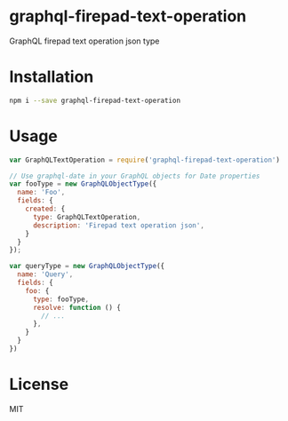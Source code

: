 # graphql-firepad-text-operation
GraphQL firepad text operation json type

# Installation
```bash
npm i --save graphql-firepad-text-operation
```

# Usage
```js
var GraphQLTextOperation = require('graphql-firepad-text-operation')

// Use graphql-date in your GraphQL objects for Date properties
var fooType = new GraphQLObjectType({
  name: 'Foo',
  fields: {
    created: {
      type: GraphQLTextOperation,
      description: 'Firepad text operation json',
    }
  }
});

var queryType = new GraphQLObjectType({
  name: 'Query',
  fields: {
    foo: {
      type: fooType,
      resolve: function () {
        // ...
      },
    }
  }
})
```

# License
MIT
